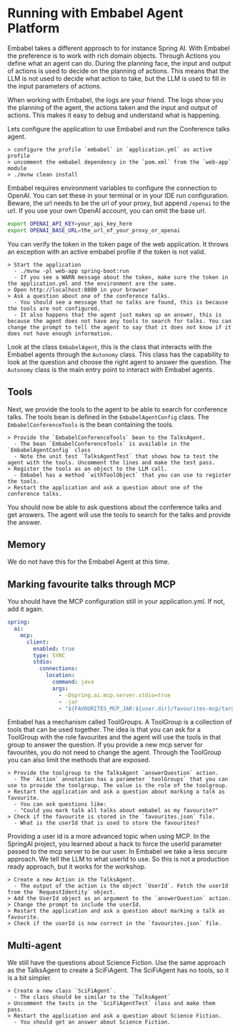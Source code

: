 # Running with Embabel Agent Platform

Embabel takes a different approach to for instance Spring AI. With Embabel the preference is to work with rich domain objects. Through Actions you define what an agent can do. During the planning face, the input and output of actions is used to decide on the planning of actions. This means that the LLM is not used to decide what action to take, but the LLM is used to fill in the input parameters of actions.

When working with Embabel, the logs are your friend. The logs show you the planning of the agent, the actions taken and the input and output of actions. This makes it easy to debug and understand what is happening.

Lets configure the application to use Embabel and run the Conference talks agent.

```text
> configure the profile `embabel` in `application.yml` as active profile
> uncomment the embabel dependency in the `pom.xml` from the `web-app` module
> ./mvnw clean install
```

Embabel requires environment variables to configure the connection to OpenAI. You can set these in your terminal or in your IDE run configuration. Beware, the url needs to be the url of your proxy, but append `/openai` to the url. If you use your own OpenAI account, you can omit the base url.

```bash
export OPENAI_API_KEY=your_api_key_here
export OPENAI_BASE_URL=the_url_of_your_proxy_or_openai
```

You can verify the token in the token page of the web application. It throws an exception with an active embabel profile if the token is not valid.

```text
> Start the application
  - ./mvnw -pl web-app spring-boot:run
  - If you see a WARN message about the token, make sure the token in the application.yml and the environment are the same.
> Open http://localhost:8080 in your browser
> Ask a question about one of the conference talks.
  - You should see a message that no talks are found, this is because the tools are not configured.
  - It also happens that the agent just makes up an answer, this is because the agent does not have any tools to search for talks. You can change the prompt to tell the agent to say that it does not know if it does not have enough information.
```

Look at the class `EmbabelAgent`, this is the class that interacts with the Embabel agents through the `Autonomy` class. This class has the capability to look at the question and choose the right agent to answer the question. The `Autonomy` class is the main entry point to interact with Embabel agents.

## Tools

Next, we provide the tools to the agent to be able to search for conference talks. The tools bean is defined in the `EmbabelAgentConfig` class. The `EmbabelConferenceTools` is the bean containing the tools.

```text
> Provide the `EmbabelConferenceTools` bean to the TalksAgent.
  - The bean `EmbabelConferenceTools` is available in the `EmbabelAgentConfig` class
  - Note the unit test `TalksAgentTest` that shows how to test the agent with the tools. Uncomment the lines and make the test pass.
> Register the tools as an object to the LLM call.
  - Embabel has a method `withToolObject` that you can use to register the tools.
> Restart the application and ask a question about one of the conference talks.
```

You should now be able to ask questions about the conference talks and get answers. The agent will use the tools to search for the talks and provide the answer.

## Memory

We do not have this for the Embabel Agent at this time. 

## Marking favourite talks through MCP

You should have the MCP configuration still in your application.yml. If not, add it again.

```yaml
spring:
  ai:
    mcp:
      client:
        enabled: true
        type: SYNC
        stdio:
          connections:
            location:
              command: java
              args:
                - -Dspring.ai.mcp.server.stdio=true
                - -jar
                - "${FAVOURITES_MCP_JAR:${user.dir}/favourites-mcp/target/favourites-mcp-0.0.1-SNAPSHOT.jar}"
```

Embabel has a mechanism called ToolGroups. A ToolGroup is a collection of tools that can be used together. The idea is that you can ask for a ToolGroup with the role favourites and the agent will use the tools in that group to answer the question. If you provide a new mcp server for favourites, you do not need to change the agent. Through the ToolGroup you can also limit the methods that are exposed.

```text
> Provide the toolgroup to the TalksAgent `answerQuestion` action.
  - The `Action` annotation has a parameter `toolGroups` that you can use to provide the toolgroup. The value is the role of the toolgroup.
> Restart the application and ask a question about marking a talk as favourite.
  - You can ask questions like:
  - "Could you mark talk all talks about embabel as my favourite?"
> Check if the favourite is stored in the `favourites.json` file.
  - What is the userId that is used to store the favourites?
```

Providing a user id is a more advanced topic when using MCP. In the SpringAI project, you learned about a hack to force the userId parameter passed to the mcp server to be our user. In Embabel we take a less secure approach. We tell the LLM to what userId to use. So this is not a production ready approach, but it works for the workshop.

```text
> Create a new Action in the TalksAgent.
  - The output of the action is the object `UserId`. Fetch the userId from the `RequestIdentity` object.
> Add the UserId object as an argument to the `answerQuestion` action.
> Change the prompt to include the userId.
> Restart the application and ask a question about marking a talk as favourite.
> Check if the userId is now correct in the `favourites.json` file.
```

## Multi-agent

We still have the questions about Science Fiction. Use the same approach as the TalksAgent to create a SciFiAgent. The SciFiAgent has no tools, so it is a bit simpler.

```text
> Create a new class `SciFiAgent`.
  - The class should be similar to the `TalksAgent`
> Uncomment the tests in the `SciFiAgentTest` class and make them pass.
> Restart the application and ask a question about Science Fiction.
  - You should get an answer about Science Fiction.
```

